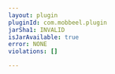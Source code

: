 ```yaml
---
layout: plugin
pluginId: com.mobbeel.plugin
jarSha1: INVALID
isJarAvailable: true
error: NONE
violations: []

---
```

